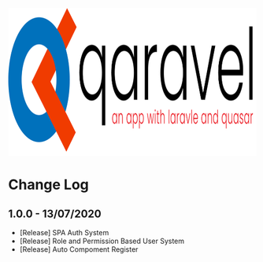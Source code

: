 <img src="src/assets/logo.png" height="300">

# Change Log
## 1.0.0 - 13/07/2020
* [Release] SPA Auth System
* [Release] Role and Permission Based User System
* [Release] Auto Compoment Register
